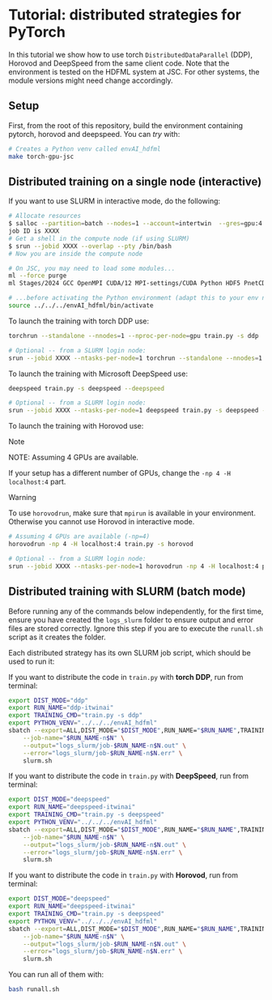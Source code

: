 # Tutorial: distributed strategies for PyTorch

In this tutorial we show how to use torch `DistributedDataParallel` (DDP), Horovod and
DeepSpeed from the same client code.
Note that the environment is tested on the HDFML system at JSC. For other systems,
the module versions might need change accordingly.

## Setup

First, from the root of this repository, build the environment containing
pytorch, horovod and deepspeed. You can *try* with:

```bash
# Creates a Python venv called envAI_hdfml
make torch-gpu-jsc
```

## Distributed training on a single node (interactive)

If you want to use SLURM in interactive mode, do the following:

```bash
# Allocate resources
$ salloc --partition=batch --nodes=1 --account=intertwin  --gres=gpu:4 --time=1:59:00
job ID is XXXX
# Get a shell in the compute node (if using SLURM)
$ srun --jobid XXXX --overlap --pty /bin/bash 
# Now you are inside the compute node

# On JSC, you may need to load some modules...
ml --force purge
ml Stages/2024 GCC OpenMPI CUDA/12 MPI-settings/CUDA Python HDF5 PnetCDF libaio mpi4py

# ...before activating the Python environment (adapt this to your env name/path)
source ../../../envAI_hdfml/bin/activate
```

To launch the training with torch DDP use:

```bash
torchrun --standalone --nnodes=1 --nproc-per-node=gpu train.py -s ddp

# Optional -- from a SLURM login node:
srun --jobid XXXX --ntasks-per-node=1 torchrun --standalone --nnodes=1 --nproc-per-node=gpu train.py -s ddp
```

To launch the training with Microsoft DeepSpeed use:

```bash
deepspeed train.py -s deepspeed --deepspeed

# Optional -- from a SLURM login node:
srun --jobid XXXX --ntasks-per-node=1 deepspeed train.py -s deepspeed --deepspeed 
```

To launch the training with Horovod use:

> [!NOTE]  
> NOTE: Assuming 4 GPUs are available.

If your setup has a different number of GPUs, change the `-np 4 -H localhost:4` part.

> [!WARNING]  
> To use `horovodrun`, make sure that `mpirun` is available in your environment. Otherwise
> you cannot use Horovod in interactive mode.

```bash
# Assuming 4 GPUs are available (-np=4)
horovodrun -np 4 -H localhost:4 train.py -s horovod

# Optional -- from a SLURM login node:
srun --jobid XXXX --ntasks-per-node=1 horovodrun -np 4 -H localhost:4 python -u train.py -s horovod
```

## Distributed training with SLURM (batch mode)

Before running any of the commands below independently, for the first time,
ensure you have created the `logs_slurm` folder to ensure output and error files are stored correctly.
Ignore this step if you are to execute the `runall.sh` script as it creates the folder.

Each distributed strategy has its own SLURM job script, which
should be used to run it:

If you want to distribute the code in `train.py` with **torch DDP**, run from terminal:
  
```bash
export DIST_MODE="ddp"
export RUN_NAME="ddp-itwinai"
export TRAINING_CMD="train.py -s ddp"
export PYTHON_VENV="../../../envAI_hdfml"
sbatch --export=ALL,DIST_MODE="$DIST_MODE",RUN_NAME="$RUN_NAME",TRAINING_CMD="$TRAINING_CMD",PYTHON_VENV="$PYTHON_VENV" \
    --job-name="$RUN_NAME-n$N" \
    --output="logs_slurm/job-$RUN_NAME-n$N.out" \
    --error="logs_slurm/job-$RUN_NAME-n$N.err" \
    slurm.sh
```

If you want to distribute the code in `train.py` with **DeepSpeed**, run from terminal:
  
```bash
export DIST_MODE="deepspeed"
export RUN_NAME="deepspeed-itwinai"
export TRAINING_CMD="train.py -s deepspeed"
export PYTHON_VENV="../../../envAI_hdfml"
sbatch --export=ALL,DIST_MODE="$DIST_MODE",RUN_NAME="$RUN_NAME",TRAINING_CMD="$TRAINING_CMD",PYTHON_VENV="$PYTHON_VENV" \
    --job-name="$RUN_NAME-n$N" \
    --output="logs_slurm/job-$RUN_NAME-n$N.out" \
    --error="logs_slurm/job-$RUN_NAME-n$N.err" \
    slurm.sh
```

If you want to distribute the code in `train.py` with **Horovod**, run from terminal:
  
```bash
export DIST_MODE="deepspeed"
export RUN_NAME="deepspeed-itwinai"
export TRAINING_CMD="train.py -s deepspeed"
export PYTHON_VENV="../../../envAI_hdfml"
sbatch --export=ALL,DIST_MODE="$DIST_MODE",RUN_NAME="$RUN_NAME",TRAINING_CMD="$TRAINING_CMD",PYTHON_VENV="$PYTHON_VENV" \
    --job-name="$RUN_NAME-n$N" \
    --output="logs_slurm/job-$RUN_NAME-n$N.out" \
    --error="logs_slurm/job-$RUN_NAME-n$N.err" \
    slurm.sh
```

You can run all of them with:

```bash
bash runall.sh
```
